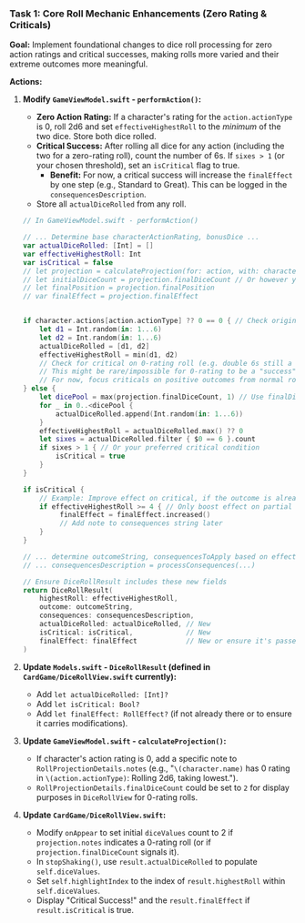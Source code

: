 ### Task 1: Core Roll Mechanic Enhancements (Zero Rating & Criticals)

**Goal:** Implement foundational changes to dice roll processing for zero action ratings and critical successes, making rolls more varied and their extreme outcomes more meaningful.

**Actions:**

1.  **Modify `GameViewModel.swift` - `performAction()`:**
    * **Zero Action Rating:** If a character's rating for the `action.actionType` is 0, roll 2d6 and set `effectiveHighestRoll` to the *minimum* of the two dice. Store both dice rolled.
    * **Critical Success:** After rolling all dice for any action (including the two for a zero-rating roll), count the number of 6s. If `sixes > 1` (or your chosen threshold), set an `isCritical` flag to true.
        * **Benefit:** For now, a critical success will increase the `finalEffect` by one step (e.g., Standard to Great). This can be logged in the `consequencesDescription`.
    * Store all `actualDiceRolled` from any roll.

    ```swift
    // In GameViewModel.swift - performAction()

    // ... Determine base characterActionRating, bonusDice ...
    var actualDiceRolled: [Int] = []
    var effectiveHighestRoll: Int
    var isCritical = false
    // let projection = calculateProjection(for: action, with: character) // Call this to get final dice, position, effect
    // let initialDiceCount = projection.finalDiceCount // Or however you determine actual dice to roll
    // let finalPosition = projection.finalPosition
    // var finalEffect = projection.finalEffect


    if character.actions[action.actionType] ?? 0 == 0 { // Check original rating for zero-roll mechanic
        let d1 = Int.random(in: 1...6)
        let d2 = Int.random(in: 1...6)
        actualDiceRolled = [d1, d2]
        effectiveHighestRoll = min(d1, d2)
        // Check for critical on 0-rating roll (e.g. double 6s still a crit, but outcome based on lowest)
        // This might be rare/impossible for 0-rating to be a "success" crit.
        // For now, focus criticals on positive outcomes from normal rolls.
    } else {
        let dicePool = max(projection.finalDiceCount, 1) // Use finalDiceCount from projection
        for _ in 0..<dicePool {
            actualDiceRolled.append(Int.random(in: 1...6))
        }
        effectiveHighestRoll = actualDiceRolled.max() ?? 0
        let sixes = actualDiceRolled.filter { $0 == 6 }.count
        if sixes > 1 { // Or your preferred critical condition
            isCritical = true
        }
    }

    if isCritical {
        // Example: Improve effect on critical, if the outcome is already positive
        if effectiveHighestRoll >= 4 { // Only boost effect on partial or full success crits
             finalEffect = finalEffect.increased()
             // Add note to consequences string later
        }
    }

    // ... determine outcomeString, consequencesToApply based on effectiveHighestRoll ...
    // ... consequencesDescription = processConsequences(...)

    // Ensure DiceRollResult includes these new fields
    return DiceRollResult(
        highestRoll: effectiveHighestRoll,
        outcome: outcomeString,
        consequences: consequencesDescription,
        actualDiceRolled: actualDiceRolled, // New
        isCritical: isCritical,             // New
        finalEffect: finalEffect            // New or ensure it's passed if modified
    )
    ```

2.  **Update `Models.swift` - `DiceRollResult` (defined in `CardGame/DiceRollView.swift` currently):**
    * Add `let actualDiceRolled: [Int]?`
    * Add `let isCritical: Bool?`
    * Add `let finalEffect: RollEffect?` (if not already there or to ensure it carries modifications).

3.  **Update `GameViewModel.swift` - `calculateProjection()`:**
    * If character's action rating is 0, add a specific note to `RollProjectionDetails.notes` (e.g., "`\(character.name)` has 0 rating in `\(action.actionType)`: Rolling 2d6, taking lowest.").
    * `RollProjectionDetails.finalDiceCount` could be set to `2` for display purposes in `DiceRollView` for 0-rating rolls.

4.  **Update `CardGame/DiceRollView.swift`:**
    * Modify `onAppear` to set initial `diceValues` count to 2 if `projection.notes` indicates a 0-rating roll (or if `projection.finalDiceCount` signals it).
    * In `stopShaking()`, use `result.actualDiceRolled` to populate `self.diceValues`.
    * Set `self.highlightIndex` to the index of `result.highestRoll` within `self.diceValues`.
    * Display "Critical Success!" and the `result.finalEffect` if `result.isCritical` is true.